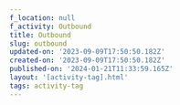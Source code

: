 ```yaml
---
f_location: null
f_activity: Outbound
title: Outbound
slug: outbound
updated-on: '2023-09-09T17:50:50.182Z'
created-on: '2023-09-09T17:50:50.182Z'
published-on: '2024-01-21T11:33:59.165Z'
layout: '[activity-tag].html'
tags: activity-tag
---
```



